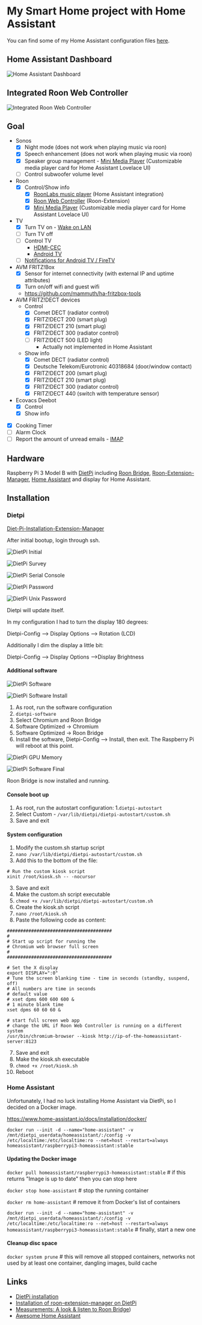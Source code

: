 # My Smart Home project with Home Assistant

You can find some of my Home Assistant configuration files [here](https://github.com/florib779/homeassistant-config).

## Home Assistant Dashboard
![Home Assistant Dashboard](../images/home-assistant-dashboard.png)

## Integrated Roon Web Controller
![Integrated Roon Web Controller](../images/home-assistant-roon-web-controller.png)

## Goal

* Sonos
  - [x] Night mode (does not work when playing music via roon)
  - [x] Speech enhancement (does not work when playing music via roon)
  - [x] Speaker group management - [Mini Media Player](https://github.com/kalkih/mini-media-player) (Customizable media player card for Home Assistant Lovelace UI)
  - [ ] Control subwoofer volume level
* Roon
  - [x] Control/Show info
    - [x] [RoonLabs music player](https://www.home-assistant.io/integrations/roon/) (Home Assistant integration)
    - [x] [Roon Web Controller](https://github.com/pluggemi/roon-web-controller) (Roon-Extension)
    - [x] [Mini Media Player](https://github.com/kalkih/mini-media-player) (Customizable media player card for Home Assistant Lovelace UI)
* TV
  - [x] Turn TV on - [Wake on LAN](https://www.home-assistant.io/integrations/wake_on_lan/)
  - [ ] Turn TV off
  - [ ] Control TV
    - [HDMI-CEC](https://www.home-assistant.io/integrations/hdmi_cec/)
    - [Android TV](https://www.home-assistant.io/integrations/androidtv/)
  - [ ] [Notifications for Android TV / FireTV ](https://www.home-assistant.io/integrations/nfandroidtv/)
* AVM FRITZ!Box
  - [x] Sensor for internet connectivity (with external IP and uptime attributes)
  - [x] Turn on/off wifi and guest wifi
  * https://github.com/mammuth/ha-fritzbox-tools
* AVM FRITZ!DECT devices
  * Control
    - [x] Comet DECT (radiator control)
    - [x] FRITZ!DECT 200 (smart plug)
    - [x] FRITZ!DECT 210 (smart plug)
    - [x] FRITZ!DECT 300 (radiator control)
    - [ ] FRITZ!DECT 500 (LED light)
      - Actually not implemented in Home Assistant
  * Show info
    - [x] Comet DECT (radiator control)
    - [x] Deutsche Telekom/Eurotronic 40318684 (door/window contact)
    - [x] FRITZ!DECT 200 (smart plug)
    - [x] FRITZ!DECT 210 (smart plug)
    - [x] FRITZ!DECT 300 (radiator control)
    - [x] FRITZ!DECT 440 (switch with temperature sensor)
* Ecovacs Deebot
  - [x] Control
  - [x] Show info
- [x] Cooking Timer
- [ ] Alarm Clock
- [ ] Report the amount of unread emails - [IMAP](https://www.home-assistant.io/integrations/imap/)

## Hardware

Raspberry Pi 3 Model B with [DietPi](https://github.com/MichaIng/DietPi) including [Roon Bridge](https://kb.roonlabs.com/RoonBridge), [Roon-Extension-Manager](https://github.com/TheAppgineer/roon-extension-manager), [Home Assistant](https://github.com/home-assistant) and display for Home Assistant.

## Installation

### Dietpi

[Diet-Pi-Installation-Extension-Manager](https://github.com/pluggemi/roon-web-controller/wiki/Diet-Pi-Installation-Extension-Manager)

After initial bootup, login through ssh.

![DietPi Initial](../images/dietpi_initial.png)

![DietPi Survey](../images/dietpi_survey.png)

![DietPi Serial Console](../images/dietpi_serial_console.png)

![DietPi Password](../images/dietpi_password.png)

![DietPi Unix Password](../images/dietpi_unix_password.png)

Dietpi will update itself.

In my configuration I had to turn the display 180 degrees:

Dietpi-Config --> Display Options --> Rotation (LCD)

Additionally I dim the display a little bit:

Dietpi-Config --> Display Options -->Display Brightness

#### Additional software

![DietPi Software](../images/dietpi_software.png)

![DietPi Software Install](../images/dietpi_software_install.png)


1. As root, run the software configuration
  1. `dietpi-software`
2. Select Chromium and Roon Bridge
  1. Software Optimized -> Chromium
  2. Software Optimized -> Roon Bridge
3. Install the software, Dietpi-Config --> Install, then exit. The Raspberry Pi will reboot at this point.

![DietPi GPU Memory](../images/dietpi_gpu_memory.png)

![DietPi Software Final](../images/dietpi_software_final.png)

Roon Bridge is now installed and running.

#### Console boot up

1. As root, run the autostart configuration:
  1.`dietpi-autostart`
2. Select Custom - `/var/lib/dietpi/dietpi-autostart/custom.sh`
3. Save and exit

#### System configuration

1. Modify the custom.sh startup script
  1. `nano /var/lib/dietpi/dietpi-autostart/custom.sh`
2. Add this to the bottom of the file:
```
# Run the custom kiosk script
xinit /root/kiosk.sh -- -nocursor
```
3. Save and exit
4. Make the custom.sh script executable
  1. `chmod +x /var/lib/dietpi/dietpi-autostart/custom.sh`
5. Create the kiosk.sh script
  1. `nano /root/kiosk.sh`
6. Paste the following code as content:

```
#######################################
#
# Start up script for running the
# Chromium web browser full screen
#
#######################################

# Set the X display
export DISPLAY=":0"
# Tune the screen blanking time - time in seconds (standby, suspend, off)
# All numbers are time in seconds
# default value
# xset dpms 600 600 600 &
# 1 minute blank time
xset dpms 60 60 60 &

# start full screen web app
# change the URL if Roon Web Controller is running on a different system
/usr/bin/chromium-browser --kiosk http://ip-of-the-homeassistant-server:8123
```

7. Save and exit
8. Make the kiosk.sh executable
  1. `chmod +x /root/kiosk.sh`
9. Reboot

### Home Assistant

Unfortunately, I had no luck installing Home Assistant via DietPi, so I decided on a Docker image.

<https://www.home-assistant.io/docs/installation/docker/>

`docker run --init -d --name="home-assistant" -v /mnt/dietpi_userdata/homeassistant/:/config -v /etc/localtime:/etc/localtime:ro --net=host --restart=always homeassistant/raspberrypi3-homeassistant:stable`

#### Updating the Docker image

`docker pull homeassistant/raspberrypi3-homeassistant:stable`  # if this returns "Image is up to date" then you can stop here

`docker stop home-assistant`  # stop the running container

`docker rm home-assistant`  # remove it from Docker's list of containers

`docker run --init -d --name="home-assistant" -v /mnt/dietpi_userdata/homeassistant/:/config -v /etc/localtime:/etc/localtime:ro --net=host --restart=always homeassistant/raspberrypi3-homeassistant:stable`  # finally, start a new one

#### Cleanup disc space

`docker system prune`  # this will remove all stopped containers, networks not used by at least one container, dangling images, build cache

## Links

* [DietPi installation](https://dietpi.com/phpbb/viewtopic.php?p=9#p9)
* [Installation of roon-extension-manager on DietPi](https://github.com/pluggemi/roon-web-controller/wiki/Diet-Pi-Installation-Extension-Manager)
* [Measurements: A look & listen to Roon Bridge](http://archimago.blogspot.com/2017/02/measurements-look-listen-to-roon-bridge.html))
* [Awesome Home Assistant](https://www.awesome-ha.com)
